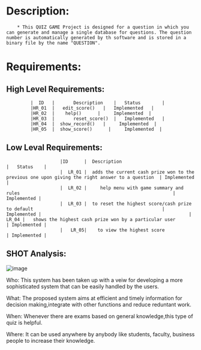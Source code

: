 # Description:
        * This QUIZ GAME Project is designed for a question in which you can generate and manage a single database for questions. The question number is automatically generated by th software and is stored in a binary file by the name "QUESTION".
  # Requirements:
  ## High Level Requirements:
               
             |  ID   |       Description    |	Status        |
             |HR_01  |	 edit_score()   |	Implemented   |
             |HR_02  |	  help()	  |     Implemented  |
             |HR_03  |       reset_score()  |	Implemented   |
             |HR_04  |	show_record()   |     Implemented  |
             |HR_05  |	show_score()	  |     Implemented  |

   ## Low Leval Requirements:
                
            

                        |ID	     |  Description	                                                                                   |   Status    |
                        |  LR_01 |  adds the current cash prize won to the previous one upon giving the right answer to a question  | Implemented |
                        |  LR_02 |	   help menu with game summary and rules                                                         | Implemented |
                        |  LR_03 |  to reset the highest score/cash prize to default                                                | Implemented |                                                       |  LR_04 |   shows the highest cash prize won by a particular user	                                     | Implemented |
                        |   LR_05|    to view the highest score                                                                     | Implemented |
## SHOT Analysis:
   ![image](https://user-images.githubusercontent.com/87614111/153429883-897bb5f4-e6d3-4395-9871-d1f776cbaca4.png)
  
   Who:
   This system has been taken up with a veiw for developing a more sophisticated system that can be easily handled by the users.

What:
The proposed system aims at efficient and timely information for decision making,integrate with other functions and reduce reduntant work.

When:
Whenever there are exams based on general knowledge,this type of quiz is helpful.

Where:
It can be used anywhere by anybody like students, faculty, business people to increase their knowledge.
        
